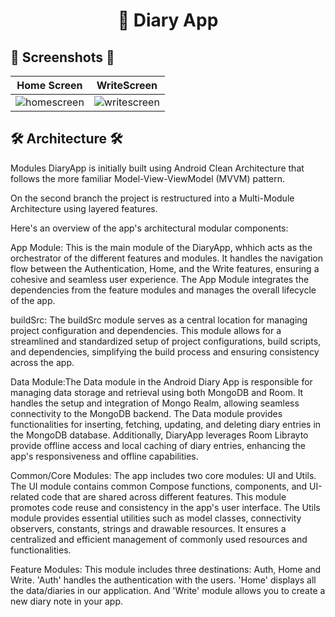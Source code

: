 <h1 align="center">📖 Diary App</h1>
<h2>📸 Screenshots 📸 </h2>

| Home Screen                                           | WriteScreen                                   |
| ----------------------------------------------------- | --------------------------------------------- |
| ![homescreen](https://github.com/HarshWavikar/Diary-App/assets/122421974/e3e793ae-323d-454c-99dd-7143fde6b726) | ![writescreen](https://github.com/HarshWavikar/Diary-App/assets/122421974/04ee63bb-0a29-488b-92a5-79dd2dca14f9) |


<h2 align="start">🛠️ Architecture 🛠️</h2>

Modules
DiaryApp is initially built using Android Clean Architecture that follows the more familiar Model-View-ViewModel (MVVM) pattern.

On the second branch the project is restructured into a Multi-Module Architecture using layered features.

Here's an overview of the app's architectural modular components:

App Module: This is the main module of the DiaryApp, whhich acts as the orchestrator of the different features and modules. It handles the navigation flow between the Authentication, Home, and the Write features, ensuring a cohesive and seamless user experience. The App Module integrates the dependencies from the feature modules and manages the overall lifecycle of the app.

buildSrc: The buildSrc module serves as a central location for managing project configuration and dependencies. This module allows for a streamlined and standardized setup of project configurations, build scripts, and dependencies, simplifying the build process and ensuring consistency across the app.

Data Module:The Data module in the Android Diary App is responsible for managing data storage and retrieval using both MongoDB and Room. It handles the setup and integration of Mongo Realm, allowing seamless connectivity to the MongoDB backend. The Data module provides functionalities for inserting, fetching, updating, and deleting diary entries in the MongoDB database. Additionally, DiaryApp leverages Room Librayto provide offline access and local caching of diary entries, enhancing the app's responsiveness and offline capabilities.

Common/Core Modules: The app includes two core modules: UI and Utils. The UI module contains common Compose functions, components, and UI-related code that are shared across different features. This module promotes code reuse and consistency in the app's user interface. The Utils module provides essential utilities such as model classes, connectivity observers, constants, strings and drawable resources. It ensures a centralized and efficient management of commonly used resources and functionalities.

Feature Modules: This module includes three destinations: Auth, Home and Write. 'Auth' handles the authentication with the users. 'Home' displays all the data/diaries in our application. And 'Write' module allows you to create a new diary note in your app.
